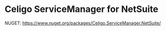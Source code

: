 # Celigo ServiceManager for NetSuite

NUGET:
https://www.nuget.org/packages/Celigo.ServiceManager.NetSuite/
